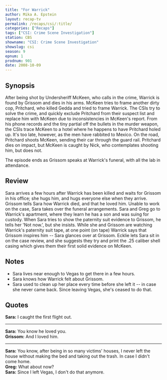 ```yaml
---
title: "For Warrick"
author: Mika A. Epstein
layout: recap-tv
permalink: /recaps/csi/:title/
categories: ["Recaps"]
tags: ["CSI: Crime Scene Investigation"]
station: CBS
showname: "CSI: Crime Scene Investigation"
showslug: csi
season: 9  
epnum: 1  
prodnum: 901  
date: 2008-10-09
---
```


## Synopsis

After being shot by Undersheriff McKeen, who calls in the crime, Warrick is found by Grissom and dies in his arms. McKeen tries to frame another dirty cop, Pritchard, who killed Gedda and tried to frame Warrick. The CSIs try to solve the crime, and quickly exclude Pritchard from their suspect list and replace him with McKeen due to inconsistencies in McKeen's report. From his phone records and the tiny partial off the bullets in the murder weapon, the CSIs trace McKeen to a hotel where he happens to have Pritchard holed up. It's too late, however, as the men have rabbited to Mexico. On the road, Pritchard shoots McKeen, sending their car through the guard rail. Pritchard dies on impact, but McKeen is caught by Nick, who contemplates shooting him, but does not.

The episode ends as Grissom speaks at Warrick's funeral, with all the lab in attendance.

## Review

Sara arrives a few hours after Warrick has been killed and waits for Grissom in his office; she hugs him, and hugs everyone else when they arrive. Grissom tells Sara how Warrick died, and that he loved him. Unable to work on the case, Sara takes over the funeral arrangements. Sara and Greg go to Warrick's apartment, where they learn he has a son and was suing for custody. When Sara tries to show the paternity suit evidence to Grissom, he tells her 'Not now.', but she insists. While she and Grissom are watching Warrick's paternity suit tape, at one point (on tape) Warrick says that Grissom inspires him -- Sara glances over at Grissom. Ecklie lets Sara sit in on the case review, and she suggests they try and print the .25 caliber shell casing which gives them their first solid evidence on McKeen.

## Notes

* Sara lives near enough to Vegas to get there in a few hours.  
* Sara knows how Warrick felt about Grissom.  
* Sara used to clean up her place every time before she left it -- in case she never came back. Since leaving Vegas, she's ceased to do that.

## Quotes

**Sara:** I caught the first flight out.  

- - -

**Sara:** You know he loved you.  
**Grissom:** And I loved him.  

- - -

**Sara:** You know, after being in so many victims' houses, I never left the house without making the bed and taking out the trash. In case I didn't come home.  
**Greg:** What about now?  
**Sara:** Since I left Vegas, I don't do that anymore.

